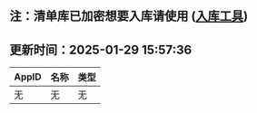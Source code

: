## 注：清单库已加密想要入库请使用 ([入库工具](https://github.com/BlankTMing/ManifestAutoUpdate/releases))

## 更新时间：2025-01-29 15:57:36
| AppID | 名称 | 类型  |
| :-------------------- | :----------------------------- | :----------- |
| 无 | 无 | 无 |
